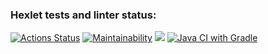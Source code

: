 ### Hexlet tests and linter status:
[![Actions Status](https://github.com/dimensi/java-project-lvl2/workflows/hexlet-check/badge.svg)](https://github.com/dimensi/java-project-lvl2/actions)
[![Maintainability](https://api.codeclimate.com/v1/badges/dd42e963e6fa329e3979/maintainability)](https://codeclimate.com/github/dimensi/java-project-lvl2/maintainability)
<a href="https://codeclimate.com/github/dimensi/java-project-lvl2/test_coverage"><img src="https://api.codeclimate.com/v1/badges/dd42e963e6fa329e3979/test_coverage" /></a>
[![Java CI with Gradle](https://github.com/dimensi/java-project-lvl2/actions/workflows/build-java.yml/badge.svg)](https://github.com/dimensi/java-project-lvl2/actions/workflows/build-java.yml)